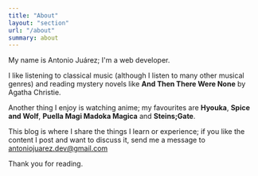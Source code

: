 ```yaml
---
title: "About"
layout: "section"
url: "/about"
summary: about
---
```

My name is Antonio Juárez; I'm a web developer.

I like listening to classical music (although I listen to many other musical genres) and reading mystery novels like **And Then There Were None** by Agatha Christie.

Another thing I enjoy is watching anime; my favourites are **Hyouka**, **Spice and Wolf**, **Puella Magi Madoka Magica** and **Steins;Gate**.

This blog is where I share the things I learn or experience; if you like the content I post and want to discuss it, send me a message to antoniojuarez.dev@gmail.com

Thank you for reading.
